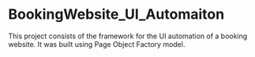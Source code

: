 # BookingWebsite_UI_Automaiton
This project consists of the framework for the UI automation of a booking website. It was built using Page Object Factory model.
